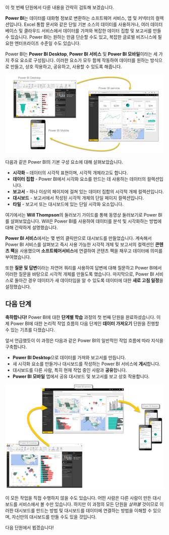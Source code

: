이 첫 번째 단원에서 다룬 내용을 간략히 검토해 보겠습니다.

**Power BI**는 데이터를 대화형 정보로 변환하는 소프트웨어 서비스, 앱 및 커넥터의 컬렉션입니다. Excel 통합 문서와 같은 단일 기본 소스의 데이터를 사용하거나, 여러 데이터베이스 및 클라우드 서비스에서 데이터를 가져와 복잡한 데이터 집합 및 보고서를 만들 수 있습니다. Power BI는 원하는 만큼 단순할 수도 있고, 복잡한 글로벌 비즈니스에 필요한 엔터프라이즈 수준일 수도 있습니다.

Power BI는 **Power BI Desktop**, **Power BI 서비스** 및 **Power BI 모바일**이라는 세 가지 주요 요소로 구성됩니다. 이러한 요소가 모두 함께 작동하여 데이터를 원하는 방식으로 만들고, 상호 작용하고, 공유하고, 사용할 수 있도록 해줍니다.

![](media/0-4-summary-of-intro-to-power-bi/c0a4_1.png)

다음과 같은 Power BI의 기본 구성 요소에 대해 살펴보았습니다.

* **시각화** – 데이터의 시각적 표현이며, 시각적 개체라고도 합니다.
* **데이터 집합** - Power BI에서 시각화 요소를 만드는 데 사용하는 데이터의 컬렉션입니다.
* **보고서** - 하나 이상의 페이지에 걸쳐 있는 데이터 집합의 시각적 개체 컬렉션입니다.
* **대시보드** - 보고서에서 작성된 시각적 개체의 단일 페이지 컬렉션입니다.
* **타일** - 보고서 또는 대시보드에 있는 단일 시각화 요소입니다.

여기에서는 **Will Thompson**의 둘러보기 가이드를 통해 동영상 둘러보기로 Power BI를 살펴보았습니다. Will은 Power BI를 사용하여 데이터를 분석 및 시각화하는 방법에 대해 간략하게 설명했습니다.

<!---
In **Power BI Desktop**, we connected to a basic Excel file, created visualizations, then published those visualizations to the service. Even if you use Power BI only with your Excel workbooks, you can gain amazing visual insights with those Excel workbooks, and both interact and share it in ways never before possible.
-->
**Power BI 서비스**에서는 몇 번의 클릭만으로 대시보드를 만들었습니다. 계속해서 Power BI 서비스를 살펴보고 즉시 사용 가능한 시각적 개체 및 보고서의 컬렉션인 **콘텐츠 팩**을 사용했으며 **소프트웨어서비스**에 연결하여 콘텐츠 팩을 채우고 데이터에 의미를 부여했습니다.

또한 **질문 및 답변**이라는 자연어 쿼리를 사용하여 답변에 대해 질문하고 Power BI에서 이러한 질문을 바탕으로 시각적 개체를 만들도록 했습니다. 마지막으로, Power BI 서비스로 돌아간 경우 데이터가 새 데이터임을 알 수 있도록 데이터에 대한 **새로 고침 일정**을 설정했습니다.

## <a name="next-steps"></a>다음 단계
**축하합니다!** Power BI에 대한 **단계별 학습** 과정의 첫 번째 단원을 완료하셨습니다. 이제 Power BI에 대한 논리적 작업 흐름의 다음 단계인 **데이터 가져오기** 단원을 진행할 수 있는 기초를 다졌습니다.

앞서 언급했듯이 이 과정은 다음과 같은 Power BI의 일반적인 작업 흐름에 따라 지식을 구축합니다.

* **Power BI Desktop**으로 데이터를 가져와 보고서를 만듭니다.
* 새 시각화 요소를 만들거나 대시보드를 작성하는 Power BI 서비스에 **게시**합니다.
* 대시보드를 다른 사람, 특히 현재 작업 중인 사람과 **공유**합니다.
* **Power BI 모바일** 앱에서 공유 대시보드 및 보고서를 보고 상호 작용합니다.

![](media/0-4-summary-of-intro-to-power-bi/c0a1_1.png)

이 모든 작업을 직접 수행하지 않을 수도 있습니다. 어떤 사람은 다른 사람이 만든 대시보드를 서비스에서 볼 수만 있습니다. 하지만 이 과정의 모든 단원을 *살펴볼* 것이므로 이러한 대시보드를 만드는 방법 및 대시보드를 데이터에 연결하는 방법을 이해할 수 있으며, 자신만의 대시보드를 만들 수도 있을 것입니다.

다음 단원에서 뵙겠습니다!

